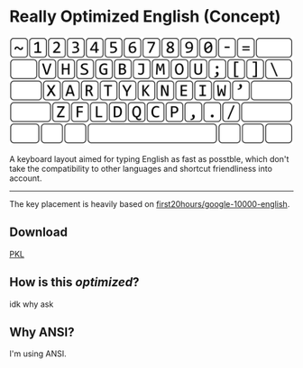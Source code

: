 # Really Optimized English (Concept)

![](/roe/layout-hd.png)

A keyboard layout aimed for typing English as fast as posstble, which don't take the compatibility to other languages and shortcut friendliness into account.

---

The key placement is heavily based on [first20hours/google-10000-english](https://github.com/first20hours/google-10000-english).

## Download
[PKL](https://github.com/CarrieForle/really-optimized-english/releases/latest/download/roe.zip)

## How is this _optimized_?
idk why ask

## Why ANSI?
I'm using ANSI.
